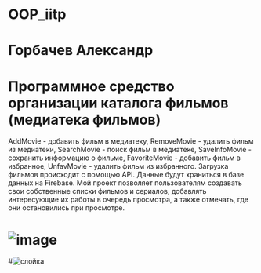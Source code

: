 # OOP_iitp
# Горбачев Александр
# Программное средство организации каталога фильмов (медиатека фильмов)
AddMovie - добавить фильм в медиатеку, RemoveMovie - удалить фильм из медиатеки, SearchMovie - поиск фильм в медиатеке, SaveInfoMovie - сохранить информацию о фильме, FavoriteMovie - добавить фильм в избранное, UnfavMovie - удалить фильм из избранного. Загрузка фильмов происходит с помощью API. Данные будут храниться в базе данных на Firebase.
Мой проект позволяет пользователям создавать свои собственные списки фильмов и сериалов, добавлять интересующие их работы в очередь просмотра, а также отмечать, где они остановились при просмотре.
# ![image](https://github.com/Gorbachevvvv/OOP_iitp/assets/114992261/e7fb56c3-0e8f-413b-b560-ce85e7fbc9a4)
#![слойка](https://github.com/Gorbachevvvv/OOP_iitp/assets/114992261/dbf692cc-d06c-4da9-a8b1-f3b9dea079a3)


